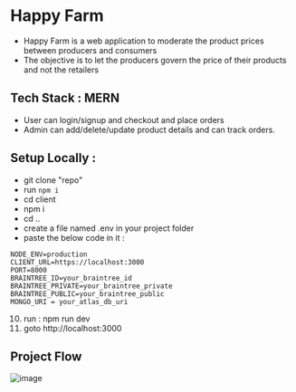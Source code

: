 # Happy Farm

- Happy Farm is a web application to moderate the product prices between producers and consumers
- The objective is to let the producers govern the price of their products and not the retailers

## Tech Stack : MERN

- User can login/signup and checkout and place orders
- Admin can add/delete/update product details and can track orders.

## Setup Locally :

- git clone "repo"
- run `npm i`
- cd client
- npm i
- cd ..
- create a file named .env in your project folder
- paste the below code in it :

```
NODE_ENV=production
CLIENT_URL=https://localhost:3000
PORT=8000
BRAINTREE_ID=your_braintree_id
BRAINTREE_PRIVATE=your_braintree_private
BRAINTREE_PUBLIC=your_braintree_public
MONGO_URI = your_atlas_db_uri
```

10. run : npm run dev
11. goto http://localhost:3000

## Project Flow

![image](https://user-images.githubusercontent.com/30918023/119221494-53cf5e00-bb0d-11eb-8304-b059320391b8.png)
